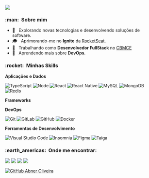 
![](https://komarev.com/ghpvc/?username=bnelce&color=006bed)

<h3> :man: &nbsp;Sobre mim </h3>

- 🤔 &nbsp; Explorando novas tecnologias e desenvolvendo soluções de software.
- 🎓 &nbsp; Aprimorando-me no **Ignite** da <a href="https://www.rocketseat.com.br/">RocketSeat</a>.
- 💼 &nbsp; Trabalhando como **Desenvolvedor FullStack** no <a href="https://www.bombeiros.ce.gov.br/">CBMCE</a>
- 🌱 &nbsp; Aprendendo mais sobre **DevOps**.

<h3> :rocket: &nbsp;Minhas Skills </h3>

**Aplicações e Dados**

  ![TypeScript](https://img.shields.io/badge/-TypeScript-333333?style=flat&logo=typescript&logoColor=00599C)
  ![Node](https://img.shields.io/badge/-NodeJS-333333?style=flat&logo=nodedotjs)
  ![React](https://img.shields.io/badge/-React-333333?style=flat&logo=react)
  ![React Native](https://img.shields.io/badge/-React%20Native-333333?style=flat&logo=react)
  ![MySQL](https://img.shields.io/badge/-MySQL-333333?style=flat&logo=mysql)
  ![MongoDB](https://img.shields.io/badge/-MongoDB-333333?style=flat&logo=mongodb)
  ![Redis](https://img.shields.io/badge/-Redis-333333?style=flat&logo=redis)

**Frameworks**

  

**DevOps**

  ![Git](https://img.shields.io/badge/-Git-333333?style=flat&logo=git)
  ![GitLab](https://img.shields.io/badge/-GitLab-333333?style=flat&logo=gitlab)
  ![GitHub](https://img.shields.io/badge/-GiHub-333333?style=flat&logo=github)
  ![Docker](https://img.shields.io/badge/-Docker-333333?style=flat&logo=docker)

**Ferramentas de Desenvolvimento**

  ![Visual Studio Code](https://img.shields.io/badge/-Visual%20Studio%20Code-333333?style=flat&logo=visual-studio-code&logoColor=007ACC)
  ![Insomnia](https://img.shields.io/badge/-Insomnia-333333?style=flat&logo=insomnia)
  ![Figma](https://img.shields.io/badge/-Figma-333333?style=flat&logo=figma&logoColor=007ACC)
  ![Taiga](https://img.shields.io/badge/-Taiga-333333?style=flat&logo=taiga&logoColor=007ACC)


<h3> :earth_americas: &nbsp;Onde me encontrar: </h3> 


<p align="left">
  <a href="#" alt="Gmail">
  <img src="https://img.shields.io/badge/-Gmail-FF0000?style=flat-square&labelColor=FF0000&logo=gmail&logoColor=white&link=abner.oliveira.ce@gmail.com" /></a>

  <a href="#" alt="Linkedin">
  <img src="https://img.shields.io/badge/-Linkedin-0e76a8?style=flat-square&logo=Linkedin&logoColor=white&link=https://www.linkedin.com/in/abner-oliveira-27aa3327/" /></a>

  <a href="#" alt="WhatsApp">
  <img src="https://img.shields.io/badge/-WhatsApp-25d366?style=flat-square&labelColor=25d366&logo=whatsapp&logoColor=white&link=https://api.whatsapp.com/send?phone=5585987075561&text=Ol%C3%A1!%20T%C3%B4%20precisando%20dos%20seus%20servi%C3%A7os%20em%20..."/></a>

  <a href="#" alt="Instagram">
  <img src="https://img.shields.io/badge/-Instagram-DF0174?style=flat-square&labelColor=DF0174&logo=instagram&logoColor=white&link=https://www.instagram.com/bnelce/"/></a>
</p>  

[![GitHub Abner Oliveira]( https://img.shields.io/github/followers/bnelce?label=follow&style=social)](https://github.com/bnelce)
